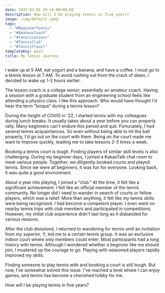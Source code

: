 ```yaml
---
date: 2025-02-01 19:16:00+00:00
description: How will I be playing tennis in five years?
image: /img/default.jpeg
tags:
  - "#BeginnerTennis"
  - "#AmateurCoach"
  - "#TennisLessons"
  - "#TennisClub"
  - "#TennisTravel"
templateKey: post
title: My Tennis Journey
---
```


I wake up at 5 AM, eat yogurt and a banana, and have a coffee. I must go to a tennis lesson at 7 AM. To avoid rushing out from the crack of dawn, I decided to wake up 1-2 hours earlier.

The lesson coach is a college senior, essentially an amateur coach. Having a session with a graduate student from an engineering school feels like attending a physics class. I like this approach. Who would have thought I'd hear the term "torque" during a tennis lesson?

During the height of COVID in '22, I started tennis with my colleagues during lunch breaks. It usually takes about a year before you can properly rally. Many beginners can't endure this period and quit. Fortunately, I had several tennis acquaintances. So even without being able to hit the ball properly, I'd go out on the court with them. Being on the court made me want to improve quickly, leading me to take lessons 2-3 times a week.

Booking a tennis court is tough. Finding players of similar skill levels is also challenging. During my beginner days, I joined a KakaoTalk chat room to meet various people. Together, we diligently booked courts and played tennis. Since we were all beginners, it was fun for everyone. Looking back, it was quite a good environment.

About a year into playing, I joined a "club." At the time, it felt like a significant achievement. I felt like an official member of the tennis community. No longer did I need to wander in search of courts or fellow players, which was a relief. More than anything, it felt like my tennis skills were being recognized. I had become a competent player. I even went on nearby tennis trips with club members and participated in competitions. However, my initial club experience didn't last long as it disbanded for various reasons.

After the club dissolved, I returned to wandering for tennis until an invitation from my superior, Y, led me to a certain tennis group. It was an exclusive indoor court where only members could enter. Most participants had a long history with tennis. Although I wondered whether a beginner like me should join, I mustered up the courage to go. Playing with seasoned players rapidly improved my skills.

Finding someone to play tennis with and booking a court is still tough. But now, I've somewhat solved this issue. I've reached a level where I can enjoy games, and tennis has become a cherished hobby for me. 

How will I be playing tennis in five years?